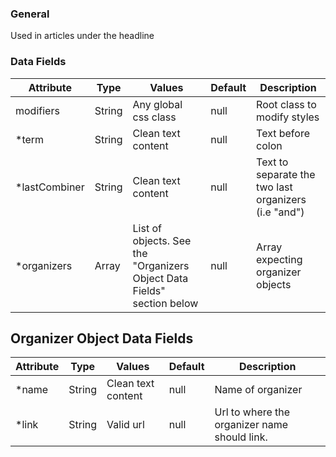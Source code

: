 ### General
Used in articles under the headline

### Data Fields
| Attribute | Type | Values | Default | Description |
|---|---|---|---|---|
| modifiers | String | Any global css class | null | Root class to modify styles |
| *term | String | Clean text content | null | Text before colon |
| *lastCombiner | String | Clean text content | null | Text to separate the two last organizers (i.e "and") |
| *organizers | Array | List of objects. See the "Organizers Object Data Fields" section below | null | Array expecting organizer objects |

## Organizer Object Data Fields
| Attribute | Type | Values | Default | Description |
|---|---|---|---|---|
| *name | String | Clean text content | null | Name of organizer |
| *link | String | Valid url | null | Url to where the organizer name should link. |
